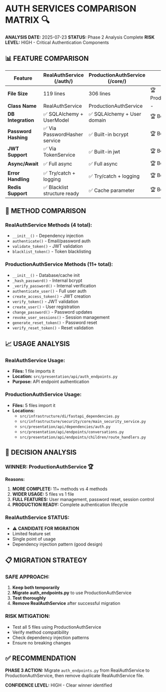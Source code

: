 # AUTH SERVICES COMPARISON MATRIX 🔍

**ANALYSIS DATE:** 2025-07-23
**STATUS:** Phase 2 Analysis Complete
**RISK LEVEL:** HIGH - Critical Authentication Components

## 📊 FEATURE COMPARISON

| Feature | RealAuthService (/auth/) | ProductionAuthService (/core/) | Winner |
|---------|-------------------------|-------------------------------|--------|
| **File Size** | 119 lines | 306 lines | 🏆 ProductionAuthService |
| **Class Name** | RealAuthService | ProductionAuthService | - |
| **DB Integration** | ✅ SQLAlchemy + UserModel | ✅ SQLAlchemy + User domain | 🏆 Both |
| **Password Hashing** | ✅ Via PasswordHasher service | ✅ Built-in bcrypt | 🏆 Both |
| **JWT Support** | ✅ Via TokenService | ✅ Built-in jwt | 🏆 Both |
| **Async/Await** | ✅ Full async | ✅ Full async | 🏆 Both |
| **Error Handling** | ✅ Try/catch + logging | ✅ Try/catch + logging | 🏆 Both |
| **Redis Support** | ✅ Blacklist structure ready | ✅ Cache parameter | 🏆 Both |

## 🔧 METHOD COMPARISON

### RealAuthService Methods (4 total):
- `__init__()` - Dependency injection
- `authenticate()` - Email/password auth
- `validate_token()` - JWT validation
- `blacklist_token()` - Token blacklisting

### ProductionAuthService Methods (11+ total):
- `__init__()` - Database/cache init
- `_hash_password()` - Internal bcrypt
- `_verify_password()` - Internal verification
- `authenticate_user()` - Full user auth
- `create_access_token()` - JWT creation
- `verify_token()` - JWT validation
- `create_user()` - User registration
- `change_password()` - Password updates
- `revoke_user_sessions()` - Session management
- `generate_reset_token()` - Password reset
- `verify_reset_token()` - Reset validation

## 📈 USAGE ANALYSIS

### RealAuthService Usage:
- **Files:** 1 file imports it
- **Location:** `src/presentation/api/auth_endpoints.py`
- **Purpose:** API endpoint authentication

### ProductionAuthService Usage:
- **Files:** 5 files import it
- **Locations:**
  - `src/infrastructure/di/fastapi_dependencies.py`
  - `src/infrastructure/security/core/main_security_service.py`
  - `src/presentation/api/dependencies/auth.py`
  - `src/presentation/api/endpoints/conversations.py`
  - `src/presentation/api/endpoints/children/route_handlers.py`

## 🎯 DECISION ANALYSIS

### **WINNER: ProductionAuthService** 🏆

**Reasons:**
1. **MORE COMPLETE:** 11+ methods vs 4 methods
2. **WIDER USAGE:** 5 files vs 1 file
3. **FULL FEATURES:** User management, password reset, session control
4. **PRODUCTION READY:** Complete authentication lifecycle

### **RealAuthService STATUS:**
- ⚠️ **CANDIDATE FOR MIGRATION**
- Limited feature set
- Single point of usage
- Dependency injection pattern (good design)

## 📋 MIGRATION STRATEGY

### **SAFE APPROACH:**
1. **Keep both temporarily**
2. **Migrate auth_endpoints.py** to use ProductionAuthService
3. **Test thoroughly**
4. **Remove RealAuthService** after successful migration

### **RISK MITIGATION:**
- Test all 5 files using ProductionAuthService
- Verify method compatibility
- Check dependency injection patterns
- Ensure no breaking changes

## ✅ RECOMMENDATION

**PHASE 3 ACTION:** Migrate `auth_endpoints.py` from RealAuthService to ProductionAuthService, then remove duplicate RealAuthService file.

**CONFIDENCE LEVEL:** HIGH - Clear winner identified
